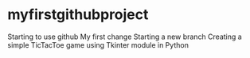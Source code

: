 # myfirstgithubproject
Starting to use github
My first change 
Starting a new branch
Creating a simple TicTacToe game using Tkinter module in Python